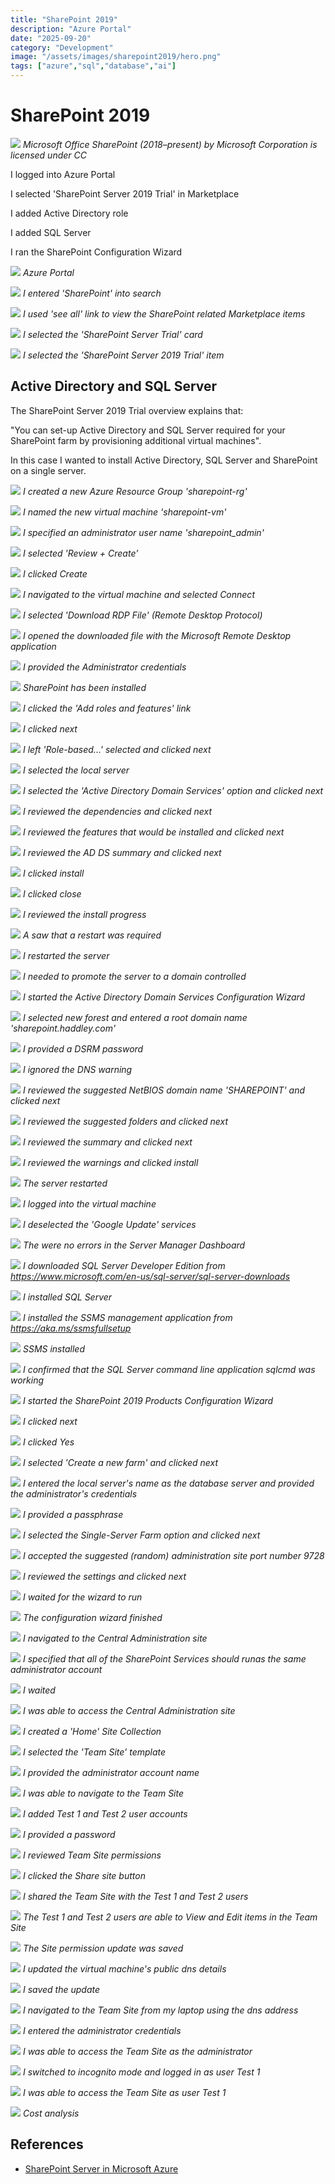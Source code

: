 ```yaml
---
title: "SharePoint 2019"
description: "Azure Portal"
date: "2025-09-20"
category: "Development"
image: "/assets/images/sharepoint2019/hero.png"
tags: ["azure","sql","database","ai"]
---
```


# SharePoint 2019

![](/assets/images/sharepoint2019/1200px-microsoft-office-sharepoint-2018present.svg-1200x1172.png)
*Microsoft Office SharePoint (2018–present) by Microsoft Corporation is licensed under CC*


I logged into Azure Portal

I selected 'SharePoint Server 2019 Trial' in Marketplace

I added Active Directory role

I added SQL Server

I ran the SharePoint Configuration Wizard

![](/assets/images/sharepoint2019/screen-shot-2022-12-31-at-2.29.53-pm-1836x1074.png)
*Azure Portal*

![](/assets/images/sharepoint2019/screen-shot-2022-12-31-at-2.30.34-pm-1836x435.png)
*I entered 'SharePoint' into search*

![](/assets/images/sharepoint2019/screen-shot-2022-12-31-at-2.31.05-pm-1836x721.png)
*I used 'see all' link to view the SharePoint related Marketplace items*

![](/assets/images/sharepoint2019/screen-shot-2022-12-31-at-2.31.23-pm-1836x627.png)
*I selected the 'SharePoint Server Trial' card*

![](/assets/images/sharepoint2019/screen-shot-2022-12-31-at-2.31.36-pm-1836x597.png)
*I selected the 'SharePoint Server 2019 Trial' item*


## Active Directory and SQL Server

The SharePoint Server 2019 Trial overview explains that: 

"You can set-up Active Directory and SQL Server required for your SharePoint farm by provisioning additional virtual machines".

In this case I wanted to install Active Directory, SQL Server and SharePoint on a single server.

![](/assets/images/sharepoint2019/screen-shot-2022-12-31-at-2.32.31-pm-1836x972.png)
*I created a new Azure Resource Group 'sharepoint-rg'*

![](/assets/images/sharepoint2019/screen-shot-2022-12-31-at-2.33.08-pm-1836x967.png)
*I named the new virtual machine 'sharepoint-vm'*

![](/assets/images/sharepoint2019/screen-shot-2022-12-31-at-2.34.02-pm-1836x965.png)
*I specified an administrator user name 'sharepoint_admin'*

![](/assets/images/sharepoint2019/screen-shot-2022-12-31-at-2.34.55-pm-1836x965.png)
*I selected 'Review + Create'*

![](/assets/images/sharepoint2019/screen-shot-2022-12-31-at-2.35.12-pm-1836x972.png)
*I clicked Create*

![](/assets/images/sharepoint2019/screen-shot-2022-12-31-at-2.41.48-pm-1836x969.png)
*I navigated to the virtual machine and selected Connect*

![](/assets/images/sharepoint2019/screen-shot-2022-12-31-at-2.42.43-pm-1836x972.png)
*I selected 'Download RDP File' (Remote Desktop Protocol)*

![](/assets/images/sharepoint2019/screen-shot-2022-12-31-at-2.42.59-pm-1836x976.png)
*I opened the downloaded file with the Microsoft Remote Desktop application*

![](/assets/images/sharepoint2019/screen-shot-2022-12-31-at-2.43.38-pm-868x460.png)
*I provided the Administrator credentials*

![](/assets/images/sharepoint2019/screen-shot-2022-12-31-at-2.45.00-pm-1836x1149.png)
*SharePoint has been installed*

![](/assets/images/sharepoint2019/screen-shot-2022-12-31-at-2.47.38-pm-1836x1150.png)
*I clicked the 'Add roles and features' link*

![](/assets/images/sharepoint2019/screen-shot-2022-12-31-at-2.47.57-pm-1570x1120.png)
*I clicked next*

![](/assets/images/sharepoint2019/screen-shot-2022-12-31-at-2.48.12-pm-1566x1112.png)
*I left 'Role-based...' selected and clicked next*

![](/assets/images/sharepoint2019/screen-shot-2022-12-31-at-2.48.25-pm-1570x1116.png)
*I selected the local server*

![](/assets/images/sharepoint2019/screen-shot-2022-12-31-at-2.48.51-pm-1576x1114.png)
*I selected the 'Active Directory Domain Services' option and clicked next*

![](/assets/images/sharepoint2019/screen-shot-2022-12-31-at-2.49.11-pm-1566x1112.png)
*I reviewed the dependencies and clicked next*

![](/assets/images/sharepoint2019/screen-shot-2022-12-31-at-2.49.52-pm-1564x1112.png)
*I reviewed the features that would be installed and clicked next*

![](/assets/images/sharepoint2019/screen-shot-2022-12-31-at-2.50.03-pm-1572x1120.png)
*I reviewed the AD DS summary and clicked next*

![](/assets/images/sharepoint2019/screen-shot-2022-12-31-at-2.50.14-pm-1570x1114.png)
*I clicked install*

![](/assets/images/sharepoint2019/screen-shot-2022-12-31-at-2.50.29-pm-1564x1110.png)
*I clicked close*

![](/assets/images/sharepoint2019/screen-shot-2022-12-31-at-2.50.54-pm-1836x327.png)
*I reviewed the install progress*

![](/assets/images/sharepoint2019/screen-shot-2022-12-31-at-3.09.11-pm-1836x325.png)
*A saw that a restart was required*

![](/assets/images/sharepoint2019/screen-shot-2022-12-31-at-3.09.26-pm-1284x444.png)
*I restarted the server*

![](/assets/images/sharepoint2019/screen-shot-2022-12-31-at-3.14.44-pm-1836x331.png)
*I needed to promote the server to a domain controlled*

![](/assets/images/sharepoint2019/screen-shot-2022-12-31-at-3.15.01-pm-1514x1110.png)
*I started the Active Directory Domain Services Configuration Wizard*

![](/assets/images/sharepoint2019/screen-shot-2022-12-31-at-3.15.34-pm-1512x1116.png)
*I selected new forest and entered a root domain name 'sharepoint.haddley.com'*

![](/assets/images/sharepoint2019/screen-shot-2022-12-31-at-3.16.31-pm-1512x1114.png)
*I provided a DSRM password*

![](/assets/images/sharepoint2019/screen-shot-2022-12-31-at-3.16.52-pm-1512x1110.png)
*I ignored the DNS warning*

![](/assets/images/sharepoint2019/screen-shot-2022-12-31-at-3.17.17-pm-1512x1116.png)
*I reviewed the suggested NetBIOS domain name 'SHAREPOINT' and clicked next*

![](/assets/images/sharepoint2019/screen-shot-2022-12-31-at-3.17.37-pm-1518x1118.png)
*I reviewed the suggested folders and clicked next*

![](/assets/images/sharepoint2019/screen-shot-2022-12-31-at-3.17.51-pm-1514x1114.png)
*I reviewed the summary and clicked next*

![](/assets/images/sharepoint2019/screen-shot-2022-12-31-at-3.18.17-pm-1512x1112.png)
*I reviewed the warnings and clicked install*

![](/assets/images/sharepoint2019/screen-shot-2022-12-31-at-3.19.16-pm-1616x1112.png)
*The server restarted*

![](/assets/images/sharepoint2019/screen-shot-2022-12-31-at-3.20.45-pm-868x466.png)
*I logged into the virtual machine*

![](/assets/images/sharepoint2019/screen-shot-2022-12-31-at-3.42.51-pm-1386x996.png)
*I deselected the 'Google Update' services*

![](/assets/images/sharepoint2019/screen-shot-2022-12-31-at-3.44.35-pm-1836x1075.png)
*The were no errors in the Server Manager Dashboard*

![](/assets/images/sharepoint2019/screen-shot-2022-12-31-at-3.45.51-pm-1836x1341.png)
*I downloaded SQL Server Developer Edition from https://www.microsoft.com/en-us/sql-server/sql-server-downloads*

![](/assets/images/sharepoint2019/screen-shot-2022-12-31-at-3.46.10-pm-1684x1340.png)
*I installed SQL Server*

![](/assets/images/sharepoint2019/screen-shot-2022-12-31-at-3.58.19-pm-1684x1338.png)
*I installed the SSMS management application from https://aka.ms/ssmsfullsetup*

![](/assets/images/sharepoint2019/screen-shot-2022-12-31-at-4.07.11-pm-1372x1122.png)
*SSMS installed*

![](/assets/images/sharepoint2019/screen-shot-2022-12-31-at-4.07.25-pm-1836x956.png)
*I confirmed that the SQL Server command line application sqlcmd was working*

![](/assets/images/sharepoint2019/screen-shot-2022-12-31-at-4.08.12-pm-982x514.png)
*I started the SharePoint 2019 Products Configuration Wizard*

![](/assets/images/sharepoint2019/screen-shot-2022-12-31-at-4.08.38-pm-1230x1062.png)
*I clicked next*

![](/assets/images/sharepoint2019/screen-shot-2022-12-31-at-4.08.52-pm-1232x1060.png)
*I clicked Yes*

![](/assets/images/sharepoint2019/screen-shot-2022-12-31-at-4.09.05-pm-1226x1060.png)
*I selected 'Create a new farm' and clicked next*

![](/assets/images/sharepoint2019/screen-shot-2022-12-31-at-4.10.47-pm-1230x1058.png)
*I entered the local server's name as the database server and provided the administrator's credentials*

![](/assets/images/sharepoint2019/screen-shot-2022-12-31-at-4.11.11-pm-1228x1068.png)
*I provided a passphrase*

![](/assets/images/sharepoint2019/screen-shot-2022-12-31-at-4.11.23-pm-1228x1062.png)
*I selected the Single-Server Farm option and clicked next*

![](/assets/images/sharepoint2019/screen-shot-2022-12-31-at-4.11.37-pm-1236x1062.png)
*I accepted the suggested (random) administration site port number 9728*

![](/assets/images/sharepoint2019/screen-shot-2022-12-31-at-4.11.49-pm-1230x1058.png)
*I reviewed the settings and clicked next*

![](/assets/images/sharepoint2019/screen-shot-2022-12-31-at-4.11.59-pm-1234x1060.png)
*I waited for the wizard to run*

![](/assets/images/sharepoint2019/screen-shot-2022-12-31-at-4.25.34-pm-1226x1058.png)
*The configuration wizard finished*

![](/assets/images/sharepoint2019/screen-shot-2022-12-31-at-4.29.04-pm-1806x1188.png)
*I navigated to the Central Administration site*

![](/assets/images/sharepoint2019/screen-shot-2022-12-31-at-4.29.18-pm-1806x1178.png)
*I specified that all of the SharePoint Services should runas the same administrator account*

![](/assets/images/sharepoint2019/screen-shot-2022-12-31-at-4.29.52-pm-1802x1182.png)
*I waited*

![](/assets/images/sharepoint2019/screen-shot-2022-12-31-at-4.39.59-pm-1836x1349.png)
*I was able to access the Central Administration site*

![](/assets/images/sharepoint2019/screen-shot-2022-12-31-at-4.52.04-pm-1518x776.png)
*I created a 'Home' Site Collection*

![](/assets/images/sharepoint2019/screen-shot-2022-12-31-at-4.52.55-pm-1836x1325.png)
*I selected the 'Team Site' template*

![](/assets/images/sharepoint2019/screen-shot-2022-12-31-at-4.53.53-pm-1836x1321.png)
*I provided the administrator account name*

![](/assets/images/sharepoint2019/screen-shot-2022-12-31-at-5.35.17-pm-1836x1066.png)
*I was able to navigate to the Team Site*

![](/assets/images/sharepoint2019/screen-shot-2022-12-31-at-5.38.42-pm-872x758.png)
*I added Test 1 and Test 2 user accounts*

![](/assets/images/sharepoint2019/screen-shot-2022-12-31-at-5.39.17-pm-864x756.png)
*I provided a password*

![](/assets/images/sharepoint2019/screen-shot-2022-12-31-at-5.40.06-pm-1836x1062.png)
*I reviewed Team Site permissions*

![](/assets/images/sharepoint2019/screen-shot-2022-12-31-at-5.40.38-pm-1836x1071.png)
*I clicked the Share site button*

![](/assets/images/sharepoint2019/screen-shot-2022-12-31-at-5.40.53-pm-1836x1067.png)
*I shared the Team Site with the Test 1 and Test 2 users*

![](/assets/images/sharepoint2019/screen-shot-2022-12-31-at-5.41.16-pm-1836x1064.png)
*The Test 1 and Test 2 users are able to View and Edit items in the Team Site*

![](/assets/images/sharepoint2019/screen-shot-2022-12-31-at-5.41.44-pm-1836x919.png)
*The Site permission update was saved*

![](/assets/images/sharepoint2019/screen-shot-2022-12-31-at-5.44.16-pm-1836x771.png)
*I updated the virtual machine's public dns details*

![](/assets/images/sharepoint2019/screen-shot-2022-12-31-at-5.44.27-pm-1836x180.png)
*I saved the update*

![](/assets/images/sharepoint2019/screen-shot-2022-12-31-at-5.45.44-pm-1836x436.png)
*I navigated to the Team Site from my laptop using the dns address*

![](/assets/images/sharepoint2019/screen-shot-2022-12-31-at-5.46.08-pm-1836x452.png)
*I entered the administrator credentials*

![](/assets/images/sharepoint2019/screen-shot-2022-12-31-at-5.46.22-pm-1836x583.png)
*I was able to access the Team Site as the administrator*

![](/assets/images/sharepoint2019/screen-shot-2022-12-31-at-5.47.15-pm-1836x435.png)
*I switched to incognito mode and logged in as user Test 1*

![](/assets/images/sharepoint2019/screen-shot-2022-12-31-at-5.47.34-pm-1836x1073.png)
*I was able to access the Team Site as user Test 1*

![](/assets/images/sharepoint2019/screen-shot-2023-01-02-at-10.22.43-am-1836x1089.png)
*Cost analysis*
## References

- [SharePoint Server in Microsoft Azure](https://learn.microsoft.com/en-us/sharepoint/administration/sharepoint-server-in-microsoft-azure)

